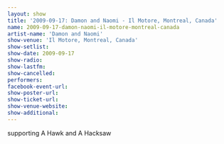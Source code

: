 ```yaml
---
layout: show
title: '2009-09-17: Damon and Naomi - Il Motore, Montreal, Canada'
name: 2009-09-17-damon-naomi-il-motore-montreal-canada
artist-name: 'Damon and Naomi'
show-venue: 'Il Motore, Montreal, Canada'
show-setlist: 
show-date: 2009-09-17
show-radio: 
show-lastfm: 
show-cancelled: 
performers: 
facebook-event-url: 
show-poster-url: 
show-ticket-url: 
show-venue-website: 
show-additional: 
---
```


supporting A Hawk and A Hacksaw